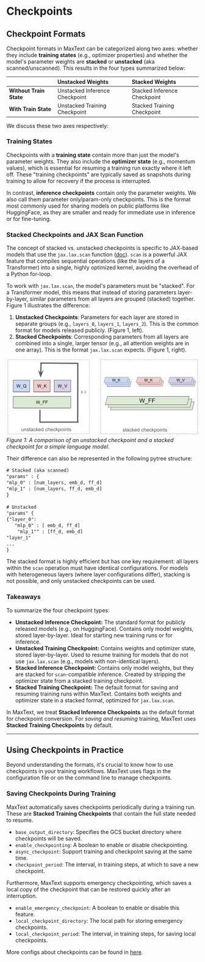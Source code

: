 <!--
 Copyright 2024 Google LLC

 Licensed under the Apache License, Version 2.0 (the "License");
 you may not use this file except in compliance with the License.
 You may obtain a copy of the License at

      https://www.apache.org/licenses/LICENSE-2.0

 Unless required by applicable law or agreed to in writing, software
 distributed under the License is distributed on an "AS IS" BASIS,
 WITHOUT WARRANTIES OR CONDITIONS OF ANY KIND, either express or implied.
 See the License for the specific language governing permissions and
 limitations under the License.
 -->

# Checkpoints

## Checkpoint Formats

Checkpoint formats in MaxText can be categorized along two axes: whether they include **training states** (e.g., optimizer properties) and whether the model's parameter weights are **stacked** or **unstacked** (aka scanned/unscanned). This results in the four types summarized below:

|                           | **Unstacked Weights**  | **Stacked Weights**  |
| :------------------------ | :------------------------------------- | :-------------------------------------- |
| **Without Train State**   | Unstacked Inference Checkpoint         | Stacked Inference Checkpoint           |
| **With Train State**      | Unstacked Training Checkpoint          | Stacked Training Checkpoint            |

We discuss these two axes respectively:

### Training States

Checkpoints with a **training state** contain more than just the model's parameter weights. They also include the **optimizer state** (e.g., momentum values), which is essential for resuming a training run exactly where it left off. These "training checkpoints" are typically saved as snapshots during training to allow for recovery if the process is interrupted.

In contrast, **inference checkpoints** contain only the parameter weights. We also call them parameter only/param-only checkpoints. This is the format most commonly used for sharing models on public platforms like HuggingFace, as they are smaller and ready for immediate use in inference or for fine-tuning.

### Stacked Checkpoints and JAX Scan Function 

The concept of stacked vs. unstacked checkpoints is specific to JAX-based models that use the `jax.lax.scan` function ([doc](https://jax.readthedocs.io/en/latest/_autosummary/jax.lax.scan.html)). `scan` is a powerful JAX feature that compiles sequential operations (like the layers of a Transformer) into a single, highly optimized kernel, avoiding the overhead of a Python for-loop.

To work with `jax.lax.scan`, the model's parameters must be "stacked". For a Transformer model, this means that instead of storing parameters layer-by-layer, similar parameters from all layers are grouped (stacked) together. Figure 1 illustrates the difference:

1. **Unstacked Checkpoints**: Parameters for each layer are stored in separate groups (e.g., `layers_0`, `layers_1`, `layers_2`). This is the common format for models released publicly. (Figure 1, left).
2. **Stacked Checkpoints**: Corresponding parameters from all layers are combined into a single, larger tensor (e.g., all attention weights are in one array). This is the format `jax.lax.scan` expects. (Figure 1, right).

![Illustration of an unstacked checkpoint versus a stacked checkpoint.](../_static/checkpoints_explain.png)
*Figure 1: A comparison of an unstacked checkpoint and a stacked checkpoint for a simple language model.*

Their difference can also be represented in the following pytree structure:
```
# Stacked (aka scanned)
"params" : {
"mlp_0" : [num_layers, emb_d, ff_d]
"mlp_1" : [num_layers, ff_d, emb_d]
}

# Unstacked
"params" {
{"layer_0":
   "mlp_0" : [ emb_d, ff_d]
    "mlp_1"" : [ff_d, emb_d]
"layer_1"
...
}
```

The stacked format is highly efficient but has one key requirement: all layers within the `scan` operation must have identical configurations. For models with heterogeneous layers (where layer configurations differ), stacking is not possible, and only unstacked checkpoints can be used.

### Takeaways

To summarize the four checkpoint types:

- **Unstacked Inference Checkpoint:** The standard format for publicly released models (e.g., on HuggingFace). Contains only model weights, stored layer-by-layer. Ideal for starting new training runs or for inference.
- **Unstacked Training Checkpoint:** Contains weights and optimizer state, stored layer-by-layer. Used to resume training for models that do not use `jax.lax.scan` (e.g., models with non-identical layers).
- **Stacked Inference Checkpoint:** Contains only model weights, but they are stacked for `scan`-compatible inference. Created by stripping the optimizer state from a stacked training checkpoint.
- **Stacked Training Checkpoint:** The default format for saving and resuming training runs within MaxText. Contains both weights and optimizer state in a stacked format, optimized for `jax.lax.scan`.

In MaxText, we treat **Stacked Inference Checkpoints** as the default format for checkpoint conversion. For *saving and resuming* training, MaxText uses **Stacked Training Checkpoints** by default. 

---

## Using Checkpoints in Practice

Beyond understanding the formats, it's crucial to know how to use checkpoints in your training workflows. MaxText uses flags in the configuration file or on the command line to manage checkpoints.

### Saving Checkpoints During Training

MaxText automatically saves checkpoints periodically during a training run. These are **Stacked Training Checkpoints** that contain the full state needed to resume.

-   `base_output_directory`: Specifies the GCS bucket directory where checkpoints will be saved.
-   `enable_checkpointing`: A boolean to enable or disable checkpointing.
-   `async_checkpoint`: Support training and checkpoint saving at the same time.
-   `checkpoint_period`: The interval, in training steps, at which to save a new checkpoint.

Furthermore, MaxText supports emergency checkpointing, which saves a local copy of the checkpoint that can be restored quickly after an interruption.

-   `enable_emergency_checkpoint`: A boolean to enable or disable this feature.
-   `local_checkpoint_directory`: The local path for storing emergency checkpoints.
-   `local_checkpoint_period`: The interval, in training steps, for saving local checkpoints.

More configs about checkpoints can be found in [here](https://github.com/AI-Hypercomputer/maxtext/blob/518a87037abb2497a2514ff0c8ffc263c69c6f9f/MaxText/configs/base.yml#L23-L65).
